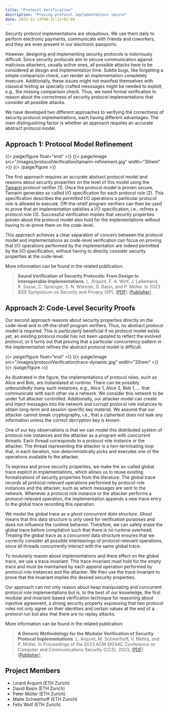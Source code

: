 ```yaml
---
title: "Protocol Verification"
description: "Proving protocol implementations secure"
date: 2023-11-13T09:37:12+01:00
---
```


Security protocol implementations are obiquitious.
We use them daily to perform electronic payments, communicate with friends and coworkers, and they are even present in our electronic passports.

However, designing and implementing security protocols is notoriously difficult.
Since security protocols aim to secure communication against malicious attackers, usually active ones, all possible attacks have to be considered at design and implementation time.
Subtle bugs, like forgetting a simple comparison check, can render an implementation completely insecure.
Additionally, these issues might not manifest themselves with classical testing as specially crafted messsages might be needed to exploit, e.g., the missing comparison check.
Thus, we need formal verification to reason about the correctness of security protocol implementations that consider all possible attacks.

We have developed two different approaches to verifying the correctness of security protocol implementations, each having different advantages.
The main distinguishing factor is whether an approach requires an accurate abstract protocol model.


## Approach 1: Protocol Model Refinement

{{< paige/figure float="end" >}}
{{< paige/image src="/images/protocolVerification/tamarin-refinement.jpg" width="30rem" >}}
{{< /paige/figure >}}

The first approach requires an accurate abstract protocol model and reasons about security properties on the level of this model using the [Tamarin](https://tamarin-prover.com) protocol verifier (1).
Once the protocol model is proven secure, Tamarin generates so called I/O specification for each protocol role (2).
This specification describes the *permitted* I/O operations a particular protocol role is allowed to execute.
Off-the-shelf program verifiers can then be used to prove that an implementation satisfies a I/O specification, i.e., refines a protocol role (3).
Successful verification implies that security properties proven about the protocol model also hold for the implementations without having to re-prove them on the code-level.

This approach achieves a clear separation of concern between the protocol model and implementations as code-level verification can focus on proving that I/O operations performed by the implementation are indeed permitted by the I/O specification, without having to directly consider security properties at the code-level.

More information can be found in the related publication:
> **Sound Verification of Security Protocols: From Design to Interoperable Implementations**. L. Arquint, F. A. Wolf, J. Lallemand, R. Sasse, C. Sprenger, S. N. Wiesner, D. Basin, and P. Müller. In 2023 IEEE Symposium on Security and Privacy (SP), [[PDF](https://pm.inf.ethz.ch/publications/ArquintWolfLallemandSasseSprengerWiesnerBasinMueller23.pdf)] [[Publisher](https://doi.org/10.1109/SP46215.2023.10179325)].


## Approach 2: Code-Level Security Proofs

Our second approach reasons about security properties directly on the code-level and in off-the-shelf program verifiers.
Thus, no abstract protocol model is required.
This is particularly beneficial if no protocol model exists yet, an existing protocol model has not been updated to reflect the evolved protocol, or it turns out that proving that a particular concurrency pattern in the implementation refines the abstract protocol model is difficult.

{{< paige/figure float="end" >}}
{{< paige/image src="/images/protocolVerification/trace-dynamic.jpg" width="20rem" >}}
{{< /paige/figure >}}

As illustrated in the figure, the implementations of protocol roles, such as Alice and Bob, are instantiated at runtime.
There can be possibly unboundedly many such instances, e.g., Alice 1, Alice 2, Bob 1, ... that communicate with each other via a network.
We consider this network to be under full attacker controlled.
Additionally, our attacker model can create and inject messages into the network and corrupt protocol role instances to obtain long-term and session-specific key material.
We assume that our attacker cannot break cryptography, i.e., that a ciphertext does not leak any information unless the correct decryption key is known.

One of our key observations is that we can model this distributed system of protocol role instances and the attacker as a program with concurrent threads.
Each thread corresponds to a protocol role instance or the attacker.
The thread representing the attacker is a non-terminating loop that, in each iteration, non-deterministically picks and executes one of the operations available to the attacker.

To express and prove security properties, we make the so-called global trace explicit in implementations, which allows us to reuse existing formalizations of security properties from the literature.
The global trace records all protocol-relevant operations performed by protocol role instances and the attacker, such as which messages are sent to the network.
Whenever a protocol role instance or the attacker performs a protocol-relevant operation, the implementation appends a new trace entry to the global trace recording this operation.

We model the global trace as a *ghost concurrent data structure*.
*Ghost* means that this data structure is only used for verification purposes and does not influence the runtime behavior.
Therefore, we can safely erase the global trace before compilation such that there is no runtime overhead.
Treating the global trace as a *concurrent* data structure ensures that we correctly consider all possible interleavings of protocol-relevant operations, since all threads concurrently interact with the same global trace.

To modularly reason about implementations and there effect on the global trace, we use a trace invariant.
This trace invariant must hold for the empty trace and must be maintained by each append operation performed by protocol role instances and the attacker.
We then use the trace invariant to prove that the invariant implies the desired security properties.

Our approach can not only reason about heap manipulating and concurrent protocol role implementations but is, to the best of our knowledge, the first modular and invariant-based verification technique for reasoning about injective agreement, a strong security property expressing that two protocol roles not only agree on their identities and certain values at the end of a protocol run but also that there are no replay attacks.

More information can be found in the related publication:
> **A Generic Methodology for the Modular Verification of Security Protocol Implementations**. L. Arquint, M. Schwerhoff, V. Mehta, and P. Müller. In Proceedings of the 2023 ACM SIGSAC Conference on Computer and Communications Security (CCS), 2023, [[PDF](https://pm.inf.ethz.ch/publications/ArquintSchwerhoffMehtaMueller23.pdf)] [[Publisher](https://doi.org/10.1145/3576915.3623105)].

## Project Members

- Linard Arquint (ETH Zurich)
- David Basin (ETH Zurich)
- Peter Müller (ETH Zurich)
- Malte Schwerhoff (ETH Zurich)
- Felix Wolf (ETH Zurich)

